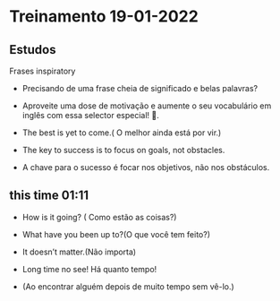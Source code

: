 # Treinamento 19-01-2022

## Estudos

Frases inspiratory

- Precisando de uma frase cheia de significado e belas palavras?

- Aproveite uma dose de motivação e aumente o seu vocabulário em inglês
 com essa selector
especial! 🤩.

- The best is yet to come.( O melhor ainda está por vir.)
- The key to success is to focus on goals, not obstacles.
- A chave para o sucesso é focar nos objetivos, não nos obstáculos.

## this time 01:11

- How is it going? ( Como estão as coisas?)

- What have you been up to?(O que você tem feito?)

- It doesn’t matter.(Não importa)
  
- Long time no see! Há quanto tempo!
- (Ao encontrar alguém depois de muito tempo sem vê-lo.)
